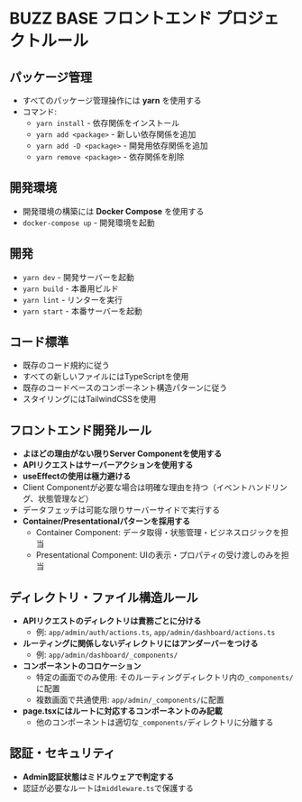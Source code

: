 # BUZZ BASE フロントエンド プロジェクトルール

## パッケージ管理
- すべてのパッケージ管理操作には **yarn** を使用する
- コマンド:
  - `yarn install` - 依存関係をインストール
  - `yarn add <package>` - 新しい依存関係を追加
  - `yarn add -D <package>` - 開発用依存関係を追加
  - `yarn remove <package>` - 依存関係を削除

## 開発環境
- 開発環境の構築には **Docker Compose** を使用する
- `docker-compose up` - 開発環境を起動

## 開発
- `yarn dev` - 開発サーバーを起動
- `yarn build` - 本番用ビルド
- `yarn lint` - リンターを実行
- `yarn start` - 本番サーバーを起動

## コード標準
- 既存のコード規約に従う
- すべての新しいファイルにはTypeScriptを使用
- 既存のコードベースのコンポーネント構造パターンに従う
- スタイリングにはTailwindCSSを使用

## フロントエンド開発ルール
- **よほどの理由がない限りServer Componentを使用する**
- **APIリクエストはサーバーアクションを使用する**
- **useEffectの使用は極力避ける**
- Client Componentが必要な場合は明確な理由を持つ（イベントハンドリング、状態管理など）
- データフェッチは可能な限りサーバーサイドで実行する
- **Container/Presentationalパターンを採用する**
  - Container Component: データ取得・状態管理・ビジネスロジックを担当
  - Presentational Component: UIの表示・プロパティの受け渡しのみを担当

## ディレクトリ・ファイル構造ルール
- **APIリクエストのディレクトリは責務ごとに分ける**
  - 例: `app/admin/auth/actions.ts`, `app/admin/dashboard/actions.ts`
- **ルーティングに関係しないディレクトリにはアンダーバーをつける**
  - 例: `app/admin/dashboard/_components/`
- **コンポーネントのコロケーション**
  - 特定の画面でのみ使用: そのルーティングディレクトリ内の`_components/`に配置
  - 複数画面で共通使用: `app/admin/_components/`に配置
- **page.tsxにはルートに対応するコンポーネントのみ記載**
  - 他のコンポーネントは適切な`_components/`ディレクトリに分離する

## 認証・セキュリティ
- **Admin認証状態はミドルウェアで判定する**
- 認証が必要なルートは`middleware.ts`で保護する
